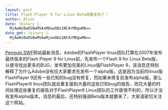 ```yaml
---
layout: post
title: Flash Player 9 for Linux Beta就要发布了！
author: Alvin
date: !binary |-
  MjAwNi0wOS0wMSAxMDowODo1NCArMDgwMA==
date_gmt: !binary |-
  MjAwNi0wOS0wMSAwMjowODo1NCArMDgwMA==
---
```

<a href="http://blogs.adobe.com/penguin.swf/2006/08/basic_beta_briefing.html" target="_blank" hreflang="en">Penguin.SWF</a>网站最新消息，Adobe的FlashPlayer linux团队打算在2007年发布最终版本的Flash Player 9 for Linux前，先发布一个Flash 9 for Linux Beta版，以便寻找出更多的BUG，发布更加完美的Linux版FlashPlayer 9，该消息还特别解释了为什么Adobe没有应大家要求先发布一个alpha版，这是因为当前的linux版FlashPlayer 9还有一些已知的bug没有修复，而如果未修复前发布alpha版，那么FlashPlayer9 linux团队就会重复接到大量的这些已知bug的报告，而花大量的时间处理这些重复的报告对于FlashPlayer9 Linux团队的工作是很不利的，所以才没有发布alpha版本。消息的最后，还特别强调Beta版本就要来了，大家请密切关注这个网站。
